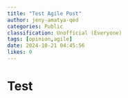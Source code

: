 ```yaml
---
title: "Test Agile Post"
author: jeny-amatya-qed
categories: Public
classification: Unofficial (Everyone)
tags: [opinion,agile]
date: 2024-10-21 04:45:56 
likes: 0
---
```


# Test